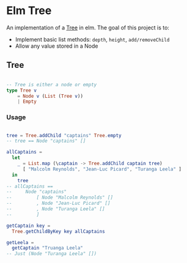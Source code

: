 # Elm Tree

An implementation of a [Tree][wiki-tree] in elm. The goal of this project is to:

 * Implement basic list methods: `depth`, `height`, `add/removeChild`
 * Allow any value stored in a Node

## Tree
```elm

-- Tree is either a node or empty
type Tree v
    = Node v (List (Tree v))
    | Empty

```

### Usage

```elm

tree = Tree.addChild "captains" Tree.empty
-- tree == Node "captains" []

allCaptains =
  let
    _ = List.map (\captain -> Tree.addChild captain tree)
      [ "Malcolm Reynolds", "Jean-Luc Picard", "Turanga Leela" ]
  in
    tree
-- allCaptains ==
--     Node "captains"
--         [ Node "Malcolm Reynolds" []
--         , Node "Jean-Luc Picard" []
--         , Node "Turanga Leela" []
--         ]

getCaptain key =
  Tree.getChildByKey key allCaptains

getLeela =
  getCaptain "Truanga Leela"
-- Just (Node "Turanga Leela" [])

```

[wiki-tree]: https://en.wikipedia.org/wiki/Tree_(data_structure)
